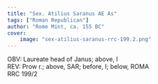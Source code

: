 ```yaml
---
title: "Sex. Atilius Saranus AE As"
tags: ["Roman Republican"]
author: "Rome Mint, ca. 155 BC"
cover:
    image: "sex-atilius-saranus-rrc-199.2.png"
---
```


OBV: Laureate head of Janus; above, I  
REV: Prow r.; above, SAR; before, I; below, ROMA  
RRC 199/2